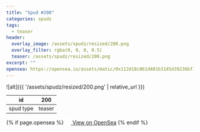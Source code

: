 ```yaml
---
title: "Spud #200"
categories: spudz
tags:
  - teaser
header:
  overlay_image: /assets/spudz/resized/200.png
  overlay_filter: rgba(0, 0, 0, 0.5)
  teaser: /assets/spudz/resized/200.png
excerpt: ""
opensea: https://opensea.io/assets/matic/0x112d18c861d401b3145d39236bf149f01e18beed/200
---
```

![alt]({{ '/assets/spudz/resized/200.png' | relative_url }})

| id | 200 |
|-|-|
| spud type | teaser |

{% if page.opensea %}
<a href="{{page.opensea}}" class="btn btn--info" onclick="window.open(this.href, '_blank'); return false;"><img src="/assets/images/opensea.svg" width="16px"><span>  View on OpenSea</span></a>
{% endif %}
